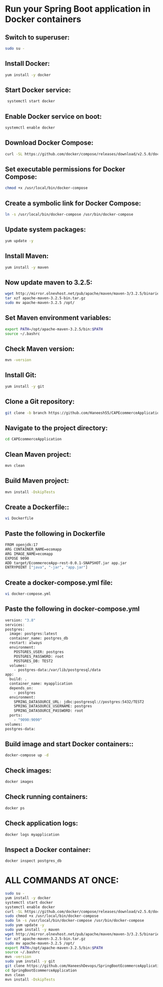 
# Run your Spring Boot application in Docker containers

## Switch to superuser:
```sh
sudo su -
 ```
 ## Install Docker:
 ```sh
 yum install -y docker
 ```
 ## Start Docker service:
```sh
 systemctl start docker
 ```

## Enable Docker service on boot:
```sh
systemctl enable docker
 ```

##  Download Docker Compose:
```sh
curl -SL https://github.com/docker/compose/releases/download/v2.5.0/docker-compose-linux-x86_64 -o /usr/local/bin/docker-compose
 ```

## Set executable permissions for Docker Compose:
```sh
chmod +x /usr/local/bin/docker-compose
 ```
## Create a symbolic link for Docker Compose:
```sh
ln -s /usr/local/bin/docker-compose /usr/bin/docker-compose
 ```
## Update system packages:
```sh
yum update -y
 ```

## Install Maven:
```sh
yum install -y maven
 ```
## Now update maven to 3.2.5:
```sh
wget http://mirror.olnevhost.net/pub/apache/maven/maven-3/3.2.5/binaries/apache-maven-3.2.5-bin.tar.gz
tar xzf apache-maven-3.2.5-bin.tar.gz
sudo mv apache-maven-3.2.5 /opt/
 ```
## Set Maven environment variables:
```sh
export PATH=/opt/apache-maven-3.2.5/bin:$PATH
source ~/.bashrc
 ```
## Check Maven version:
```sh
mvn -version
 ```
## Install Git:
```sh
yum install -y git
 ```
## Clone a Git repository:
```sh
git clone -b branch https://github.com/Haneesh55/CAPEcommerceApplication.git
 ```
## Navigate to the project directory:
```sh
cd CAPEcommerceApplication
 ```
## Clean Maven project:
```sh
mvn clean
 ```
## Build Maven project:
```sh
mvn install -DskipTests
 ```
## Create a Dockerfile::
```sh
vi Dockerfile
 ```
## Paste the following in Dockerfile
```sh
FROM openjdk:17
ARG CONTAINER_NAME=ecomapp
ARG IMAGE_NAME=ecomapp
EXPOSE 9090
ADD target/EcommereceApp-rest-0.0.1-SNAPSHOT.jar app.jar
ENTRYPOINT ["java", "-jar", "app.jar"]
 ```
## Create a docker-compose.yml file:
```sh
vi docker-compose.yml
 ```
 ## Paste the following in docker-compose.yml
 ```sh
 version: "3.8"
services:
 postgres:
   image: postgres:latest
   container_name: postgres_db
   restart: always
   environment:
     POSTGRES_USER: postgres
     POSTGRES_PASSWORD: root
     POSTGRES_DB: TEST2
   volumes:
     - postgres-data:/var/lib/postgresql/data
 app:
   build: .
   container_name: myapplication
   depends_on:
     - postgres
   environment:
     SPRING_DATASOURCE_URL: jdbc:postgresql://postgres:5432/TEST2
     SPRING_DATASOURCE_USERNAME: postgres
     SPRING_DATASOURCE_PASSWORD: root
   ports:
     - "9090:9090"
volumes:
 postgres-data:
 ```
## Build image and start Docker containers::
```sh
docker-compose up -d
 ```
 ## Check images:
```sh
docker images
 ```
## Check running containers:
```sh
docker ps
 ```
## Check application logs:
```sh
docker logs myapplication
 ```
## Inspect a Docker container:
```sh
docker inspect postgres_db
 ```
# ALL COMMANDS AT ONCE:
```sh
sudo su -
yum install -y docker
systemctl start docker
systemctl enable docker
curl -SL https://github.com/docker/compose/releases/download/v2.5.0/docker-compose-linux-x86_64 -o /usr/local/bin/docker-compose
sudo chmod +x /usr/local/bin/docker-compose
sudo ln -s /usr/local/bin/docker-compose /usr/bin/docker-compose
sudo yum update -y
sudo yum install -y maven
wget http://mirror.olnevhost.net/pub/apache/maven/maven-3/3.2.5/binaries/apache-maven-3.2.5-bin.tar.gz
tar xzf apache-maven-3.2.5-bin.tar.gz
sudo mv apache-maven-3.2.5 /opt/
export PATH=/opt/apache-maven-3.2.5/bin:$PATH
source ~/.bashrc
mvn -version
sudo yum install -y git
git clone https://github.com/HaneeshDevops/SpringBootEcommerceApplication.git
cd SpringBootEcommerceApplication
mvn clean
mvn install -DskipTests
```
